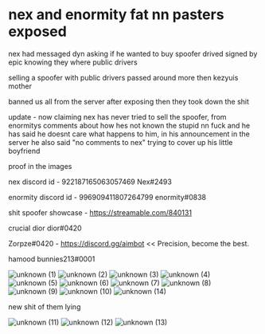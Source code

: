 # nex and enormity fat nn pasters exposed

nex had messaged dyn asking if he wanted to buy spoofer drived signed by epic knowing they where public drivers

selling a spoofer with public drivers passed around more then kezyuis mother

banned us all from the server after exposing then they took down the shit

update - now claiming nex has never tried to sell the spoofer, from enormitys comments about how hes not known the stupid nn fuck and he has said he doesnt care what 
happens to him, in his announcement in the server he also said "no comments to nex" trying to cover up his little boyfriend

proof in the images

nex discord id - 922187165063057469
Nex#2493


enormity discord id - 996909411807264799
enormity#0838


shit spoofer showcase - https://streamable.com/840131


crucial dior dior#0420

Zorpze#0420 - https://discord.gg/aimbot << Precision, become the best.

hamood bunnies213#0001

![unknown (1)](https://user-images.githubusercontent.com/110612389/182857196-bc67a341-01c1-4163-a9d9-02d9d37ec915.png)
![unknown (2)](https://user-images.githubusercontent.com/110612389/182857249-4af24581-5bde-4975-88e5-feba9fd4903d.png)
![unknown (3)](https://user-images.githubusercontent.com/110612389/182857293-1ff08ef9-b30b-4afc-952e-5b787682ecfd.png)
![unknown (4)](https://user-images.githubusercontent.com/110612389/182857337-1bd887e9-7dc9-430f-b298-2b858253bce1.png)
![unknown (5)](https://user-images.githubusercontent.com/110612389/182857366-5cb2d3ca-54e9-4021-be0f-bf41991dc8d8.png)
![unknown (6)](https://user-images.githubusercontent.com/110612389/182857478-62be3307-6700-4d2b-8b12-052dd1617a87.png)
![unknown (7)](https://user-images.githubusercontent.com/110612389/182857484-cbaf2c60-87ec-4b76-bd06-383e06dc1f5f.png)
![unknown (8)](https://user-images.githubusercontent.com/110612389/182857517-48623b27-c59c-42f7-8af9-c379a63ab316.png)
![unknown (9)](https://user-images.githubusercontent.com/110612389/182857560-2d5c20ad-af47-48db-a97e-45811e1269e3.png)
![unknown (10)](https://user-images.githubusercontent.com/110612389/182857655-9c78e59d-bbaf-4918-bd02-1464e826835d.png)
![unknown (14)](https://user-images.githubusercontent.com/110612389/182860977-f48c4e0d-e566-4381-8f1d-8f5448ae299d.png)

new shit of them lying

![unknown (11)](https://user-images.githubusercontent.com/110612389/182859793-9883172e-b0ca-4fa7-859a-c05671214d51.png)
![unknown (12)](https://user-images.githubusercontent.com/110612389/182859841-dabba0d6-e36f-401a-8d98-2eced635b20e.png)
![unknown (13)](https://user-images.githubusercontent.com/110612389/182859878-8c98706b-fe4c-4abb-a685-08c8baae13f6.png)

